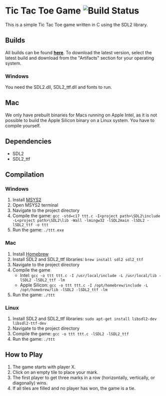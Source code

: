 # Tic Tac Toe Game ![Build Status](https://github.com/my3t/TicTacToe/workflows/Build/badge.svg)

This is a simple Tic Tac Toe game written in C using the SDL2 library.

## Builds

All builds can be found **[here](https://github.com/my3t/TicTacToe/actions)**. To download the latest version, select the latest build and download from the "Artifacts" section for your operating system.

### Windows

You need the SDL2.dll, SDL2_ttf.dll and fonts to run.

## Mac

We only have prebuilt binaries for Macs running on Apple Intel, as it is not possible to build the Apple Silicon binary on a Linux system. You have to compile yourself.

## Dependencies

- SDL2
- SDL2_ttf

## Compilation

### Windows

1. Install [MSYS2](https://www.msys2.org/)
2. Open MSYS2 terminal
3. Navigate to the project directory
4. Compile the game: `gcc -std=c17 ttt.c -I<project path>\SDL2\include -L<project path>\SDL2\lib -Wall -lmingw32 -lSDL2main -lSDL2 -lSDL2_ttf -o ttt`
5. Run the game: `./ttt.exe`

### Mac

1. Install [Homebrew](https://brew.sh/)
2. Install SDL2 and SDL2_ttf libraries: `brew install sdl2 sdl2_ttf`
3. Navigate to the project directory
4. Compile the game
   - Intel: `gcc -o ttt ttt.c -I /usr/local/include -L /usr/local/lib -lSDL2 -lSDL2_ttf -lm`
   - Apple Silicon: `gcc -o ttt ttt.c -I /opt/homebrew/include -L /opt/homebrew/lib -lSDL2 -lSDL2_ttf -lm`
5. Run the game: `./ttt`

### Linux

1. Install SDL2 and SDL2_ttf libraries: `sudo apt-get install libsdl2-dev libsdl2-ttf-dev`
2. Navigate to the project directory
3. Compile the game: `gcc -o ttt ttt.c -lSDL2 -lSDL2_ttf`
4. Run the game: `./ttt`

## How to Play

1. The game starts with player X.
2. Click on an empty tile to place your mark.
3. The first player to get three marks in a row (horizontally, vertically, or diagonally) wins.
4. If all tiles are filled and no player has won, the game is a tie.
